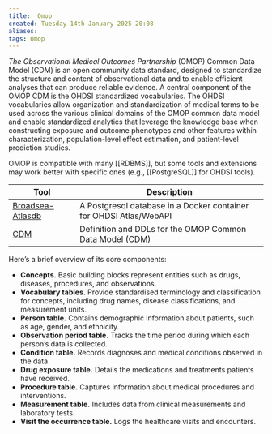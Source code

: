 ```yaml
---
title:  Omop
created: Tuesday 14th January 2025 20:08
aliases: 
tags: Omop
---
```

*The Observational Medical Outcomes Partnership* (OMOP) Common Data Model (CDM) is an open community data standard, designed to standardize the structure and content of observational data and to enable efficient analyses that can produce reliable evidence. A central component of the OMOP CDM is the OHDSI standardized vocabularies. The OHDSI vocabularies allow organization and standardization of medical terms to be used across the various clinical domains of the OMOP common data model and enable standardized analytics that leverage the knowledge base when constructing exposure and outcome phenotypes and other features within characterization, population-level effect estimation, and patient-level prediction studies.

OMOP is compatible with many [[RDBMS]], but some tools and extensions may work better with specific ones (e.g., [[PostgreSQL]] for OHDSI tools).

| Tool                                                          | Description                                                        |
| ------------------------------------------------------------- | ------------------------------------------------------------------ |
| [Broadsea-Atlasdb](https://github.com/OHDSI/Broadsea-Atlasdb) | A Postgresql database in a Docker container for OHDSI Atlas/WebAPI |
| [CDM](https://github.com/OHDSI/CommonDataModel)               | Definition and DDLs for the OMOP Common Data Model (CDM)           |
Here’s a brief overview of its core components:

- **Concepts.** Basic building blocks represent entities such as drugs, diseases, procedures, and observations.
- **Vocabulary tables.** Provide standardised terminology and classification for concepts, including drug names, disease classifications, and measurement units.
- **Person table.** Contains demographic information about patients, such as age, gender, and ethnicity.
- **Observation period table.** Tracks the time period during which each person’s data is collected.
- **Condition table.** Records diagnoses and medical conditions observed in the data.
- **Drug exposure table.** Details the medications and treatments patients have received.
- **Procedure table.** Captures information about medical procedures and interventions.
- **Measurement table.** Includes data from clinical measurements and laboratory tests.
- **Visit the occurrence table.** Logs the healthcare visits and encounters.